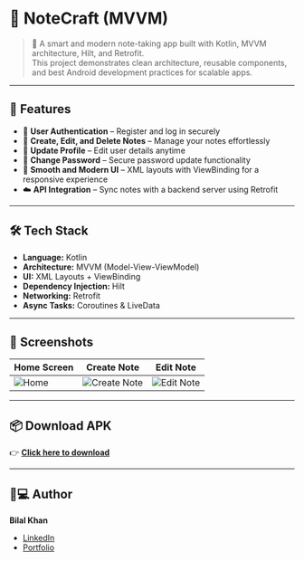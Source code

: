 # 📒 NoteCraft (MVVM)

> 📝 A smart and modern note-taking app built with Kotlin, MVVM architecture, Hilt, and Retrofit.  
> This project demonstrates clean architecture, reusable components, and best Android development practices for scalable apps.

---

## 🚀 Features

- 🔐 **User Authentication** – Register and log in securely  
- 📝 **Create, Edit, and Delete Notes** – Manage your notes effortlessly  
- 🔄 **Update Profile** – Edit user details anytime  
- 🔑 **Change Password** – Secure password update functionality  
- 🎨 **Smooth and Modern UI** – XML layouts with ViewBinding for a responsive experience  
- ☁️ **API Integration** – Sync notes with a backend server using Retrofit  

---

## 🛠 Tech Stack

- **Language:** Kotlin  
- **Architecture:** MVVM (Model-View-ViewModel)  
- **UI:** XML Layouts + ViewBinding  
- **Dependency Injection:** Hilt  
- **Networking:** Retrofit  
- **Async Tasks:** Coroutines & LiveData  

---

## 📱 Screenshots

| Home Screen | Create Note | Edit Note |
|-------------|-------------|-----------|
| ![Home](add-image-url-here) | ![Create Note](add-image-url-here) | ![Edit Note](add-image-url-here) |

---

## 📦 Download APK

👉 [**Click here to download**](add-your-apk-link-here)

---

## 🧑💻 Author

**Bilal Khan**  
- [LinkedIn](add-link-here)  
- [Portfolio](add-link-here)
